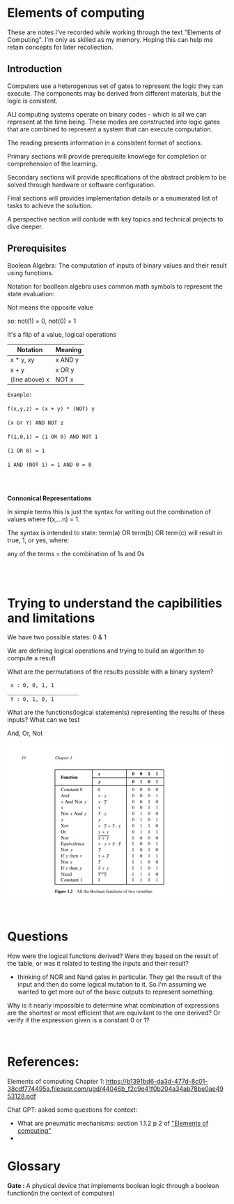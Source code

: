 # Elements of computing

These are notes I've recorded while working through the text "Elements of Computing". I'm only as skilled as my memory. Hoping this can help me retain concepts for later recollection.

## Introduction

Computers use a heterogenous set of gates to represent the logic they can execute. The components may be derived from different materials, but the logic is conistent.

ALl computing systems operate on binary codes - which is all we can represent at the time being. These modes are constructed into logic gates that are combined to represent a system that can execute computation.

The reading presents information in a consistent format of sections.

Primary sections will provide prerequisite knowlege for completion or comprehension of the learning.

Secondary sections will provide specifications of the abstract problem to be solved through hardware or software configuration.

Final sections will provides implementation details or a enumerated list of tasks to achieve the soluition.

A perspective section will conlude with key topics and technical projects to dive deeper.

## Prerequisites


Boolean Algebra: The computation of inputs of binary values and their result using functions.

Notation for boollean algebra uses common math symbols to represent the state evaluation:

Not means the opposite value

so: not(1) = 0, not(0) = 1

It's a flip of a value, logical operations

Notation | Meaning
---|---
x *  y, xy | x AND y
x + y | x OR y
(line above) x | NOT x

```
Example:

f(x,y,z) = (x + y) * (NOT) y

(x Or Y) AND NOT z

f(1,0,1) = (1 OR 0) AND NOT 1

(1 OR 0) = 1

1 AND (NOT 1) = 1 AND 0 = 0


```
<br/>


<b>Connonical Representations</b>

In simple terms this is just the syntax for writing out the combination of values where f(x,...n) = 1.

The syntax is intended to state: term(a) OR term(b) OR term(c) will result in true, 1, or yes, where:

any of the terms = the combination of 1s and 0s


<br/>
<br/>

# Trying to understand the capibilities and limitations

We have two possible states: 0 & 1

We are defining logical operations and trying to build an algorithm to compute a result

What are the permutations of the results possible with a binary system?

```
 x : 0, 0, 1, 1
_______________________
 Y : 0, 1, 0, 1

```

What are the functions(logical statements) representing the results of these inputs? What can we test

And, Or, Not

<!-- insert an image from the Resources directory -->
<img src="./Resources/FunctionsTable.png">


<br/>
<br/>
<br/>

# Questions

How were the logical functions derived? Were they based on the result of the table, or was it related to testing the inputs and their result?
- thinking of NOR and Nand gates in particular. They get the result of the input and then do some logical mutation to it. So I'm assuming we wanted to get more out of the basic outputs to represent something.


Why is it nearly impossible to determine what combination of expressions are the shortest or most efficient that are equivilant to the one derived? Or verify if the expression given is a constant 0 or 1?
 

<br/>

# References: 

Elements of computing Chapter 1: 
https://b1391bd6-da3d-477d-8c01-38cdf774495a.filesusr.com/ugd/44046b_f2c9e41f0b204a34ab78be0ae4953128.pdf



Chat GPT: asked some questions for context:
- What are pneumatic mechanisms: section 1.1.2 p 2 of ["Elements of computing"](https://b1391bd6-da3d-477d-8c01-38cdf774495a.filesusr.com/ugd/44046b_f2c9e41f0b204a34ab78be0ae4953128.pdf)
- 


# Glossary

<b>Gate : </b> A physical device that implements boolean logic through a boolean function(in the context of computers)